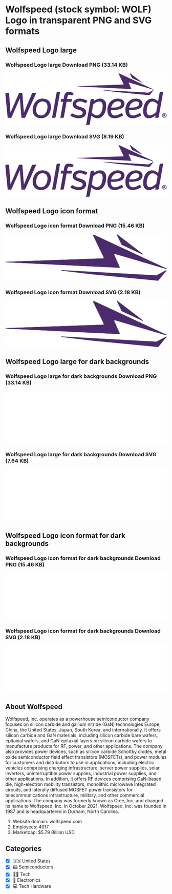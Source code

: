 # Wolfspeed (stock symbol: WOLF) Logo in transparent PNG and SVG formats

## Wolfspeed Logo large

### Wolfspeed Logo large Download PNG (33.14 KB)

![Wolfspeed Logo large Download PNG (33.14 KB)](/img/orig/WOLF_BIG-b15fe7d1.png)

### Wolfspeed Logo large Download SVG (8.19 KB)

![Wolfspeed Logo large Download SVG (8.19 KB)](/img/orig/WOLF_BIG-ad91f706.svg)

## Wolfspeed Logo icon format

### Wolfspeed Logo icon format Download PNG (15.46 KB)

![Wolfspeed Logo icon format Download PNG (15.46 KB)](/img/orig/WOLF-06ad003b.png)

### Wolfspeed Logo icon format Download SVG (2.18 KB)

![Wolfspeed Logo icon format Download SVG (2.18 KB)](/img/orig/WOLF-a08fca66.svg)

## Wolfspeed Logo large for dark backgrounds

### Wolfspeed Logo large for dark backgrounds Download PNG (33.14 KB)

![Wolfspeed Logo large for dark backgrounds Download PNG (33.14 KB)](/img/orig/WOLF_BIG.D-6912b22d.png)

### Wolfspeed Logo large for dark backgrounds Download SVG (7.64 KB)

![Wolfspeed Logo large for dark backgrounds Download SVG (7.64 KB)](/img/orig/WOLF_BIG.D-97b354e3.svg)

## Wolfspeed Logo icon format for dark backgrounds

### Wolfspeed Logo icon format for dark backgrounds Download PNG (15.46 KB)

![Wolfspeed Logo icon format for dark backgrounds Download PNG (15.46 KB)](/img/orig/WOLF.D-25c52f41.png)

### Wolfspeed Logo icon format for dark backgrounds Download SVG (2.18 KB)

![Wolfspeed Logo icon format for dark backgrounds Download SVG (2.18 KB)](/img/orig/WOLF.D-63563ec7.svg)

## About Wolfspeed

Wolfspeed, Inc. operates as a powerhouse semiconductor company focuses on silicon carbide and gallium nitride (GaN) technologies Europe, China, the United States, Japan, South Korea, and internationally. It offers silicon carbide and GaN materials, including silicon carbide bare wafers, epitaxial wafers, and GaN epitaxial layers on silicon carbide wafers to manufacture products for RF, power, and other applications. The company also provides power devices, such as silicon carbide Schottky diodes, metal oxide semiconductor field effect transistors (MOSFETs), and power modules for customers and distributors to use in applications, including electric vehicles comprising charging infrastructure, server power supplies, solar inverters, uninterruptible power supplies, industrial power supplies, and other applications. In addition, it offers RF devices comprising GaN-based die, high-electron mobility transistors, monolithic microwave integrated circuits, and laterally diffused MOSFET power transistors for telecommunications infrastructure, military, and other commercial applications. The company was formerly known as Cree, Inc. and changed its name to Wolfspeed, Inc. in October 2021. Wolfspeed, Inc. was founded in 1987 and is headquartered in Durham, North Carolina.

1. Website domain: wolfspeed.com
2. Employees: 4017
3. Marketcap: $5.79 Billion USD


## Categories
- [x] 🇺🇸 United States
- [x] 📟 Semiconductors
- [x] 👩‍💻 Tech
- [x] 🔌 Electronics
- [x] 💻 Tech Hardware
